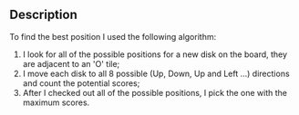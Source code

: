 ## Description

To find the best position I used the following algorithm: 
1. I look for all of the possible positions for a new disk on the board, they are adjacent to an 'O' tile;
2. I move each disk to all 8 possible (Up, Down, Up and Left ...) directions and count the potential scores;
3. After I checked out all of the possible positions, I pick the one with the maximum scores.